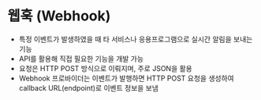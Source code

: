 # 웹훅 (Webhook)

- 특정 이벤트가 발생하였을 때 타 서비스나 응용프로그램으로 실시간 알림을 보내는 기능
- API를 활용해 직접 필요한 기능을 개발 가능
- 요청은 HTTP POST 방식으로 이뤄지며, 주로 JSON을 활용
- Webhook 프로바이더는 이벤트가 발행하면 HTTP POST 요청을 생성하여 callback URL(endpoint)로 이벤트 정보을 보냄